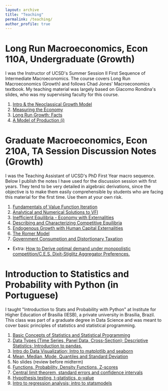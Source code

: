 ```yaml
---
layout: archive
title: "Teaching"
permalink: /teaching/
author_profile: true
---
```

# Long Run Macroeconomics, Econ 110A, Undergraduate (Growth)

I was the Instructor of UCSD's Summer Session II First Sequence of Intermediate Macroeconomics. The course covers Long Run Macroeconomics (Growth) and follows Chad Jones' Macroeconomics textbook. My teaching material was largely based on Giacomo Rondina's slides, who was my supervising faculty for this course.

1. [Intro & the Neoclassical Growth Model](https://github.com/omercadopopular/omercadopopular.github.io/blob/master/files/econ110a/Lecture%201.pdf)
2. [Measuring the Economy](https://github.com/omercadopopular/omercadopopular.github.io/blob/master/files/econ110a/Lecture%202.pdf )
3. [Long Run Growth: Facts](https://github.com/omercadopopular/omercadopopular.github.io/blob/master/files/econ110a/Lecture%203.pdf)
4. [A Model of Production (i)](https://github.com/omercadopopular/omercadopopular.github.io/blob/master/files/econ110a/Lecture%204.pdf)




# Graduate Macroeconomics, Econ 210A, TA Session Discussion Notes (Growth)

I was the Teaching Assistant of UCSD's PhD First Year macro sequence. Below I publish the notes I have used for the discussion session with first years.
They tend to be very detailed in algebraic derivations, since the objective is to make them easily comprehensible by students who are facing this material for the first
time. Use them at your own risk.

1. [Fundamentals of Value Function Iteration](https://github.com/omercadopopular/omercadopopular.github.io/blob/master/files/phdta/1.%20Fundamentals%20of%20VFI.pdf)
2. [Analytical and Numerical Solutions to VFI](https://github.com/omercadopopular/omercadopopular.github.io/blob/master/files/phdta/2.%20Analytical%20and%20Numerical%20Solutions%20to%20VFI.pdf) 
3. [Inefficient Equilibria - Economy with Externalities](https://github.com/omercadopopular/omercadopopular.github.io/blob/master/files/phdta/3.%20Inefficient%20Equilibria%20-%20Economy%20with%20Externalities.pdf)
4. [Describing and Characterizing Competitive Equilibria](https://github.com/omercadopopular/omercadopopular.github.io/blob/master/files/phdta/4.%20Describing%20and%20Characterizing%20Competitive%20Equilibria.pdf)
5. [Endogenous Growth with Human Capital Externalities](https://github.com/omercadopopular/omercadopopular.github.io/blob/master/files/phdta/5.%20Endogenous%20Growth%20with%20Human%20Capital%20Externalities.pdf)
6. [The Romer Model](https://github.com/omercadopopular/omercadopopular.github.io/blob/master/files/phdta/6.%20The%20Romer%20Model.pdf)
7. [Government Consumption and Distortionary Taxation](https://github.com/omercadopopular/omercadopopular.github.io/blob/master/files/phdta/7.%20Government%20Consumption%20and%20Distortionary%20Taxation.pdf)

- Extra: [How to Derive optimal demand under monopolistic competition/C.E.S. Dixit-Stiglitz Aggregator Preferences.](https://github.com/omercadopopular/omercadopopular.github.io/blob/master/files/phdta/8.%20CES.pdf)

# Introduction to Statistics and Probability with Python (in Portuguese)

I taught "Introduction to Stats and Probability with Python" at Institute for Higher Education of Brasília (IESB), a private university in Brasília, Brazil. This class was part of a graduate degree in Data Science and was meant to cover basic principles of statistics and statistical programming.

1. [Basic Concepts of Statistics and Statistical Programming](https://github.com/omercadopopular/cgoes/blob/master/StatsPython/slides/Aula%201.pdf)
2. [Data Types (Time Series, Panel Data, Cross-Section); Descriptive Statistics; Introduction to pandas.](https://github.com/omercadopopular/cgoes/blob/master/StatsPython/slides/Aula%202.pdf)
3. [Intro do Data Visualization; Intro to matplotlib and seaborn](https://github.com/omercadopopular/cgoes/blob/master/StatsPython/slides/Aula%203.pdf)
4. [Mean, Median, Mode, Quantiles and Standard Deviation](https://github.com/omercadopopular/cgoes/blob/master/StatsPython/slides/Aula%204.pdf)
5. No slides (review before midterm)
6. [Functions, Probability, Density Functions, Z-scores](https://github.com/omercadopopular/cgoes/blob/master/StatsPython/slides/Aula%206.pdf)
7. [Central limit theorem, standard errors and confidence intervals](https://github.com/omercadopopular/cgoes/blob/master/StatsPython/slides/Aula%207.pdf)
8. [Hypothesis testing, t-statistics, p-value](https://github.com/omercadopopular/cgoes/blob/master/StatsPython/slides/Aula%208.pdf)
9. [Intro to regression analysis; intro to statsmodels](https://github.com/omercadopopular/cgoes/blob/master/StatsPython/slides/Aula%209.pdf)
